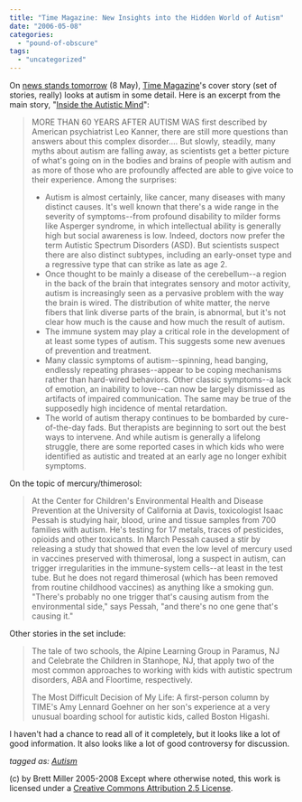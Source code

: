 ```yaml
---
title: "Time Magazine: New Insights into the Hidden World of Autism"
date: "2006-05-08"
categories: 
  - "pound-of-obscure"
tags: 
  - "uncategorized"
---
```


On [news stands tomorrow](http://www.time.com/time/magazine/0,9263,7601060515,00.html) (8 May), [Time Magazine](http://www.time.com)'s cover story (set of stories, really) looks at autism in some detail. Here is an excerpt from the main story, "[Inside the Autistic Mind](http://www.time.com/time/magazine/article/0,9171,1191843,00.html)":

> MORE THAN 60 YEARS AFTER AUTISM WAS first described by American psychiatrist Leo Kanner, there are still more questions than answers about this complex disorder.... But slowly, steadily, many myths about autism are falling away, as scientists get a better picture of what's going on in the bodies and brains of people with autism and as more of those who are profoundly affected are able to give voice to their experience. Among the surprises:
> 
> - Autism is almost certainly, like cancer, many diseases with many distinct causes. It's well known that there's a wide range in the severity of symptoms--from profound disability to milder forms like Asperger syndrome, in which intellectual ability is generally high but social awareness is low. Indeed, doctors now prefer the term Autistic Spectrum Disorders (ASD). But scientists suspect there are also distinct subtypes, including an early-onset type and a regressive type that can strike as late as age 2.
> - Once thought to be mainly a disease of the cerebellum--a region in the back of the brain that integrates sensory and motor activity, autism is increasingly seen as a pervasive problem with the way the brain is wired. The distribution of white matter, the nerve fibers that link diverse parts of the brain, is abnormal, but it's not clear how much is the cause and how much the result of autism.
> - The immune system may play a critical role in the development of at least some types of autism. This suggests some new avenues of prevention and treatment.
> - Many classic symptoms of autism--spinning, head banging, endlessly repeating phrases--appear to be coping mechanisms rather than hard-wired behaviors. Other classic symptoms--a lack of emotion, an inability to love--can now be largely dismissed as artifacts of impaired communication. The same may be true of the supposedly high incidence of mental retardation.
> - The world of autism therapy continues to be bombarded by cure-of-the-day fads. But therapists are beginning to sort out the best ways to intervene. And while autism is generally a lifelong struggle, there are some reported cases in which kids who were identified as autistic and treated at an early age no longer exhibit symptoms.

On the topic of mercury/thimerosol:

> At the Center for Children's Environmental Health and Disease Prevention at the University of California at Davis, toxicologist Isaac Pessah is studying hair, blood, urine and tissue samples from 700 families with autism. He's testing for 17 metals, traces of pesticides, opioids and other toxicants. In March Pessah caused a stir by releasing a study that showed that even the low level of mercury used in vaccines preserved with thimerosal, long a suspect in autism, can trigger irregularities in the immune-system cells--at least in the test tube. But he does not regard thimerosal (which has been removed from routine childhood vaccines) as anything like a smoking gun. "There's probably no one trigger that's causing autism from the environmental side," says Pessah, "and there's no one gene that's causing it."

Other stories in the set include:

> The tale of two schools, the Alpine Learning Group in Paramus, NJ and Celebrate the Children in Stanhope, NJ, that apply two of the most common approaches to working with kids with autistic spectrum disorders, ABA and Floortime, respectively.  
>   
> The Most Difficult Decision of My Life: A first-person column by TIME's Amy Lennard Goehner on her son's experience at a very unusual boarding school for autistic kids, called Boston Higashi.

I haven't had a chance to read all of it completely, but it looks like a lot of good information. It also looks like a lot of good controversy for discussion.  
  
_tagged as: [Autism](http://technorati.com/tag/autism)_

(c) by Brett Miller 2005-2008 Except where otherwise noted, this work is licensed under a [Creative Commons Attribution 2.5 License](http://creativecommons.org/licenses/by/2.5/).
